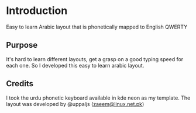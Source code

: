 # Introduction

Easy to learn Arabic layout that is phonetically mapped to English QWERTY

## Purpose

It's hard to learn different layouts, get a grasp on a good typing speed for each one. So I developed this easy to learn arabic layout.

## Credits

I took the urdu phonetic keyboard available in kde neon as my template. The layout was developed by @uppaljs (zaeem@linux.net.pk)
